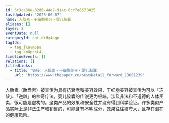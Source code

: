 ```yaml
---
id: 5c3ca36e-32d6-44e7-91ac-6cc7e6530025
lastUpdated: '2025-06-07'
name: 人胎素・干细胞美容・婴儿胶囊
aliases: []
layer: 2
eventDate: null
categoryId: cat_drHx4oqn
tagIds:
  - tag_jKWvm6pa
  - tag_km8pekL4
timelineEvents: []
relations: []
titledLinks:
  - title: '链接: 人胎素・干细胞美容・婴儿胶囊'
    url: 'https://www.thepaper.cn/newsDetail_forward_13061239'
---
```

人胎素（胎盘素）被宣传为具有抗衰老和美容效果，干细胞美容被宣传为可以「冻龄」、「逆龄」的神奇疗法，婴儿胶囊的传说更为极端，涉及非法和不道德的人体买卖，很可能是虚构的。这类产品的效果和安全性并没有得到科学验证。许多类似产品实际上是非法生产和销售的，可能含有不明成分，效果往往被夸大，且存在潜在的健康风险。
